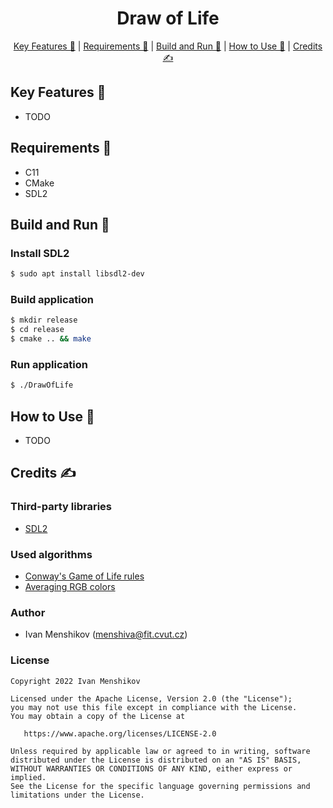 <dl>
    <h1 align="center">
        Draw of Life<br>
    </h1>
    <p align="center">
        <a href="#key-features-">Key Features 🍪</a> |
        <a href="#requirements-">Requirements 🧬</a> |
        <a href="#build-and-run-">Build and Run 🚀</a> |
        <a href="#how-to-use-">How to Use 📃</a> |
        <a href="#credits-">Credits ✍</a>
    </p>
</dl>

## Key Features 🍪

* TODO

## Requirements 🧬

* C11
* CMake
* SDL2

## Build and Run 🚀

### Install SDL2

```bash
$ sudo apt install libsdl2-dev
```

### Build application

```bash
$ mkdir release
$ cd release
$ cmake .. && make
```

### Run application

```bash
$ ./DrawOfLife
```

## How to Use 📃

* TODO

## Credits ✍

### Third-party libraries

* [SDL2](https://www.libsdl.org/)

### Used algorithms

* [Conway's Game of Life rules](https://en.wikipedia.org/wiki/Conway%27s_Game_of_Life)
* [Averaging RGB colors](https://sighack.com/post/averaging-rgb-colors-the-right-way)

### Author

* Ivan Menshikov (menshiva@fit.cvut.cz)

### License

```
Copyright 2022 Ivan Menshikov

Licensed under the Apache License, Version 2.0 (the "License");
you may not use this file except in compliance with the License.
You may obtain a copy of the License at

   https://www.apache.org/licenses/LICENSE-2.0

Unless required by applicable law or agreed to in writing, software
distributed under the License is distributed on an "AS IS" BASIS,
WITHOUT WARRANTIES OR CONDITIONS OF ANY KIND, either express or implied.
See the License for the specific language governing permissions and
limitations under the License.
```
